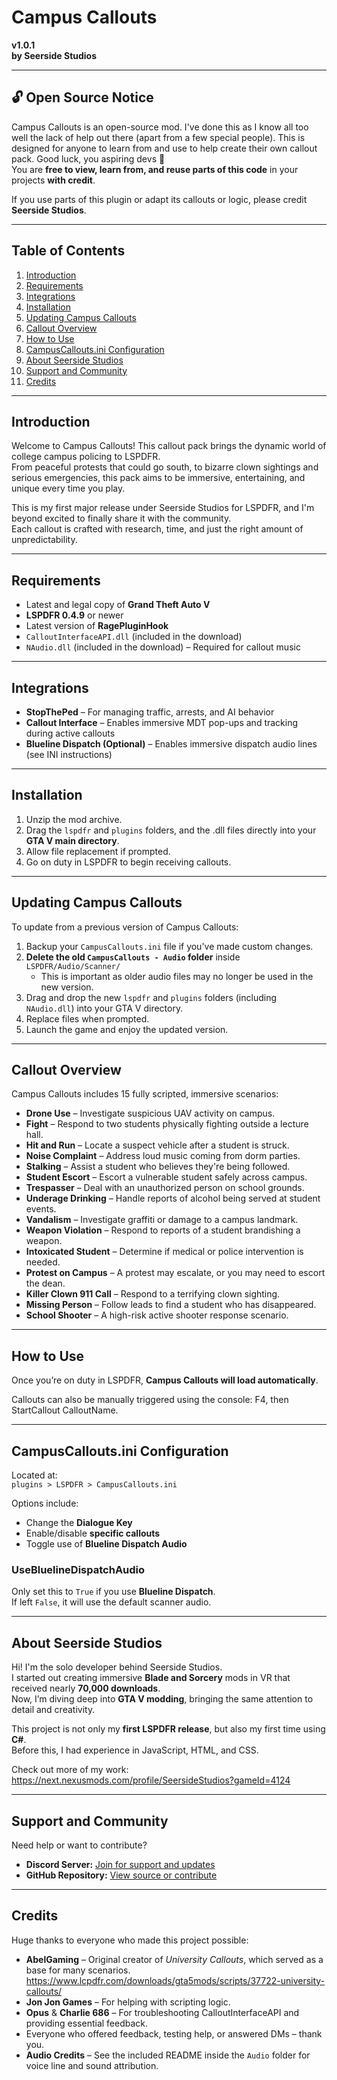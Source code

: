 # Campus Callouts  
**v1.0.1**  
**by Seerside Studios**  

---

## 🔓 Open Source Notice

Campus Callouts is an open-source mod. I've done this as I know all too well the lack of help out there (apart from a few special people). This is designed for anyone to learn from and use to help create their own callout pack. Good luck, you aspiring devs 🥺  
You are **free to view, learn from, and reuse parts of this code** in your projects **with credit**.

If you use parts of this plugin or adapt its callouts or logic, please credit **Seerside Studios**.  

---

## Table of Contents  
1. [Introduction](#introduction)  
2. [Requirements](#requirements)  
3. [Integrations](#integrations)  
4. [Installation](#installation)  
5. [Updating Campus Callouts](#updating-campus-callouts)  
6. [Callout Overview](#callout-overview)  
7. [How to Use](#how-to-use)  
8. [CampusCallouts.ini Configuration](#campuscalloutsini-configuration)  
9. [About Seerside Studios](#about-seerside-studios)  
10. [Support and Community](#support-and-community)  
11. [Credits](#credits)  

---

## Introduction

Welcome to Campus Callouts! This callout pack brings the dynamic world of college campus policing to LSPDFR.  
From peaceful protests that could go south, to bizarre clown sightings and serious emergencies, this pack aims to be immersive, entertaining, and unique every time you play.

This is my first major release under Seerside Studios for LSPDFR, and I'm beyond excited to finally share it with the community.  
Each callout is crafted with research, time, and just the right amount of unpredictability.

---

## Requirements

- Latest and legal copy of **Grand Theft Auto V**  
- **LSPDFR 0.4.9** or newer  
- Latest version of **RagePluginHook**  
- `CalloutInterfaceAPI.dll` (included in the download)  
- `NAudio.dll` (included in the download) – Required for callout music  

---

## Integrations

- **StopThePed** – For managing traffic, arrests, and AI behavior  
- **Callout Interface** – Enables immersive MDT pop-ups and tracking during active callouts  
- **Blueline Dispatch (Optional)** – Enables immersive dispatch audio lines (see INI instructions)  

---

## Installation

1. Unzip the mod archive.  
2. Drag the `lspdfr` and `plugins` folders, and the .dll files directly into your **GTA V main directory**.  
3. Allow file replacement if prompted.  
4. Go on duty in LSPDFR to begin receiving callouts.

---

## Updating Campus Callouts

To update from a previous version of Campus Callouts:

1. Backup your `CampusCallouts.ini` file if you've made custom changes.  
2. **Delete the old `CampusCallouts - Audio` folder** inside `LSPDFR/Audio/Scanner/`  
   - This is important as older audio files may no longer be used in the new version.  
3. Drag and drop the new `lspdfr` and `plugins` folders (including `NAudio.dll`) into your GTA V directory.  
4. Replace files when prompted.  
5. Launch the game and enjoy the updated version.  

---

## Callout Overview

Campus Callouts includes 15 fully scripted, immersive scenarios:

- **Drone Use** – Investigate suspicious UAV activity on campus.  
- **Fight** – Respond to two students physically fighting outside a lecture hall.  
- **Hit and Run** – Locate a suspect vehicle after a student is struck.  
- **Noise Complaint** – Address loud music coming from dorm parties.  
- **Stalking** – Assist a student who believes they're being followed.  
- **Student Escort** – Escort a vulnerable student safely across campus.  
- **Trespasser** – Deal with an unauthorized person on school grounds.  
- **Underage Drinking** – Handle reports of alcohol being served at student events.  
- **Vandalism** – Investigate graffiti or damage to a campus landmark.  
- **Weapon Violation** – Respond to reports of a student brandishing a weapon.  
- **Intoxicated Student** – Determine if medical or police intervention is needed.  
- **Protest on Campus** – A protest may escalate, or you may need to escort the dean.  
- **Killer Clown 911 Call** – Respond to a terrifying clown sighting.  
- **Missing Person** – Follow leads to find a student who has disappeared.  
- **School Shooter** – A high-risk active shooter response scenario.  

---

## How to Use

Once you’re on duty in LSPDFR, **Campus Callouts will load automatically**.

Callouts can also be manually triggered using the console: F4, then StartCallout CalloutName.


---

## CampusCallouts.ini Configuration

Located at:  
`plugins > LSPDFR > CampusCallouts.ini`

Options include:
- Change the **Dialogue Key**  
- Enable/disable **specific callouts**  
- Toggle use of **Blueline Dispatch Audio**  

### UseBluelineDispatchAudio  
Only set this to `True` if you use **Blueline Dispatch**.  
If left `False`, it will use the default scanner audio.

---

## About Seerside Studios

Hi! I'm the solo developer behind Seerside Studios.  
I started out creating immersive **Blade and Sorcery** mods in VR that received nearly **70,000 downloads**.  
Now, I’m diving deep into **GTA V modding**, bringing the same attention to detail and creativity.

This project is not only my **first LSPDFR release**, but also my first time using **C#**.  
Before this, I had experience in JavaScript, HTML, and CSS.

Check out more of my work:  
https://next.nexusmods.com/profile/SeersideStudios?gameId=4124

---

## Support and Community

Need help or want to contribute?

- **Discord Server:** [Join for support and updates](https://discord.gg/7ngNaDJbfW)  
- **GitHub Repository:** [View source or contribute](https://github.com/SeersideStudios/CampusCallouts)  

---

## Credits

Huge thanks to everyone who made this project possible:

- **AbelGaming** – Original creator of *University Callouts*, which served as a base for many scenarios.  
  https://www.lcpdfr.com/downloads/gta5mods/scripts/37722-university-callouts/  
- **Jon Jon Games** – For helping with scripting logic.  
- **Opus** & **Charlie 686** – For troubleshooting CalloutInterfaceAPI and providing essential feedback.  
- Everyone who offered feedback, testing help, or answered DMs – thank you.  
- **Audio Credits** – See the included README inside the `Audio` folder for voice line and sound attribution.  

